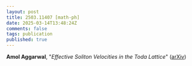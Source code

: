 ```yaml
---
layout: post
title: 2503.11407 [math-ph]
date: 2025-03-14T13:48:24Z
comments: false
tags: publication
published: true
---
```


<b>Amol Aggarwal</b>, "<i>Effective Soliton Velocities in the Toda Lattice</i>" ([arXiv](http://arxiv.org/abs/2503.11407v1))
